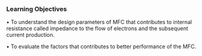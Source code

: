### Learning Objectives

•	To understand the design parameters of MFC that contributes to internal resistance called impedance to the flow of electrons and the subsequent current production. 

•	To evaluate the factors that contributes to better performance of the MFC.




